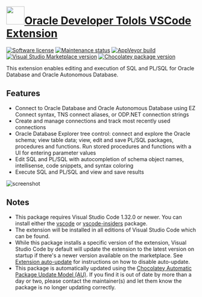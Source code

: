 # [<img src="https://cdn.jsdelivr.net/gh/dgalbraith/chocolatey-packages@acfad5f2b064ccdc27c724a0354fd92a413d05aa/icons/vscode-oracle-devtools.png" width="48" height="48" />Oracle Developer Tolols VSCode Extension](<https://chocolatey.org/packages/vscode-oracle-devtools>)

[![Software license](https://img.shields.io/badge/license-proprietary-lightgrey)](https://marketplace.visualstudio.com/items/Oracle.oracledevtools/license)
[![Maintenance status](https://img.shields.io/badge/maintained%3F-yes-green.svg)](https://github.com/dgalbraith/chocolatey-packages/graphs/commit-activity)
[![AppVeyor build](https://img.shields.io/appveyor/ci/dgalbraith/chocolatey-packages)](https://ci.appveyor.com/project/dgalbraith/chocolatey-packages)
[![Visual Studio Marketplace version](https://img.shields.io/visual-studio-marketplace/v/Oracle.oracledevtools?label=Marketplace)](https://marketplace.visualstudio.com/items?itemName=Oracle.oracledevtools)
[![Chocolatey package version](https://img.shields.io/chocolatey/v/vscode-oracle-devtools?label=Chocolatey)](https://chocolatey.org/packages/vscode-oracle-devtools)

This extension enables editing and execution of SQL and PL/SQL for Oracle Database and Oracle Autonomous Database.

## Features

* Connect to Oracle Database and Oracle Autonomous Database using EZ Connect syntax, TNS connect aliases, or ODP.NET connection strings
* Create and manage connections and track most recently used connections
* Oracle Database Explorer tree control: connect and explore the Oracle schema; view table data; view, edit and save PL/SQL packages, procedures and functions. Run stored procedures and functions with a UI for entering parameter values
* Edit SQL and PL/SQL with autocompletion of schema object names, intellisense, code snippets, and syntax coloring
* Execute SQL and PL/SQL and view and save results

![screenshot](https://cdn.jsdelivr.net/gh/dgalbraith/chocolatey-packages@82e06bc18df415a03c0782f4891ce74a4ad38a87/automatic/vscode-oracle-devtools/screenshot.png)

## Notes

* This package requires Visual Studio Code 1.32.0 or newer.
  You can install either the [vscode](https://chocolatey.org/packages/vscode) or [vscode-insiders](https://chocolatey.org/packages/vscode-insiders) package.
* The extension will be installed in all editions of Visual Studio Code which can be found.
* While this package installs a specific version of the extension, Visual Studio Code by default will update the extension to the latest version on startup if there's a newer version available on the marketplace.
  See [Extension auto-update](https://code.visualstudio.com/docs/editor/extension-gallery#_extension-autoupdate) for instructions on how to disable auto-update.
* This package is automatically updated using the [Chocolatey Automatic Package Update Model (AU)](https://github.com/majkinetor/au/blob/master/README.md).
  If you find it is out of date by more than a day or two, please contact the maintainer(s) and let them know the package is no longer updating correctly.

